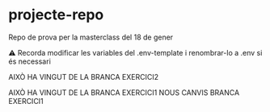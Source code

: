 # projecte-repo

Repo de prova per la masterclass del 18 de gener

⚠ Recorda modificar les variables del .env-template i renombrar-lo a .env si és necessari

AIXÒ HA VINGUT DE LA BRANCA EXERCICI2

AIXÒ HA VINGUT DE LA BRANCA EXERCICI1
NOUS CANVIS BRANCA EXERCICI1